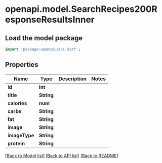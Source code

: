# openapi.model.SearchRecipes200ResponseResultsInner

## Load the model package
```dart
import 'package:openapi/api.dart';
```

## Properties
Name | Type | Description | Notes
------------ | ------------- | ------------- | -------------
**id** | **int** |  | 
**title** | **String** |  | 
**calories** | **num** |  | 
**carbs** | **String** |  | 
**fat** | **String** |  | 
**image** | **String** |  | 
**imageType** | **String** |  | 
**protein** | **String** |  | 

[[Back to Model list]](../README.md#documentation-for-models) [[Back to API list]](../README.md#documentation-for-api-endpoints) [[Back to README]](../README.md)


